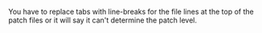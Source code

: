 You have to replace tabs with line-breaks for the file lines at the top of the patch files or it will say it 
can't determine the patch level.
